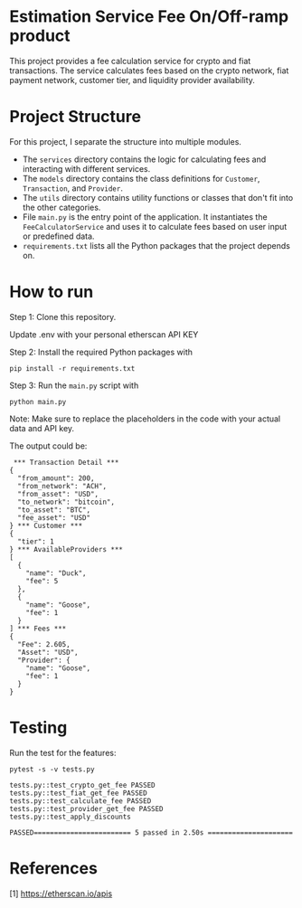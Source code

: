 # Estimation Service Fee On/Off-ramp product

This project provides a fee calculation service for crypto and fiat transactions. The service calculates fees based on the crypto network, fiat payment network, customer tier, and liquidity provider availability.

# Project Structure

For this project, I separate the structure into multiple modules.

* The `services` directory contains the logic for calculating fees and interacting with different services.
* The `models` directory contains the class definitions for `Customer`, `Transaction`, and `Provider`.
* The `utils` directory contains utility functions or classes that don't fit into the other categories.
* File  `main.py` is the entry point of the application. It instantiates the `FeeCalculatorService` and uses it to calculate fees based on user input or predefined data.
* `requirements.txt` lists all the Python packages that the project depends on.

# How to run

Step 1: Clone this repository.

Update .env with your personal etherscan API KEY

Step 2: Install the required Python packages with

```
pip install -r requirements.txt
```

Step 3: Run the `main.py` script with

```
python main.py
```

Note: Make sure to replace the placeholders in the code with your actual data and API key.

The output could be: 


```
 *** Transaction Detail ***
{
  "from_amount": 200,
  "from_network": "ACH",
  "from_asset": "USD",
  "to_network": "bitcoin",
  "to_asset": "BTC",
  "fee_asset": "USD"
} *** Customer ***
{
  "tier": 1
} *** AvailableProviders ***
[
  {
    "name": "Duck",
    "fee": 5
  },
  {
    "name": "Goose",
    "fee": 1
  }
] *** Fees ***
{
  "Fee": 2.605,
  "Asset": "USD",
  "Provider": {
    "name": "Goose",
    "fee": 1
  }
}
```


# Testing

Run the test for the features:

```
pytest -s -v tests.py

tests.py::test_crypto_get_fee PASSED
tests.py::test_fiat_get_fee PASSED
tests.py::test_calculate_fee PASSED
tests.py::test_provider_get_fee PASSED
tests.py::test_apply_discounts 

PASSED======================== 5 passed in 2.50s =====================
```

# References

[1] https://etherscan.io/apis
